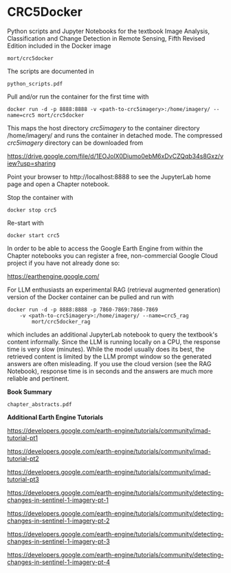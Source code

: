 CRC5Docker
==========

Python scripts and Jupyter Notebooks for the textbook
Image Analysis, Classification and Change Detection in Remote Sensing, Fifth Revised Edition
included in the Docker image

    mort/crc5docker

The scripts are documented in 

    python_scripts.pdf

Pull and/or run the container for the first time with

    docker run -d -p 8888:8888 -v <path-to-crc5imagery>:/home/imagery/ --name=crc5 mort/crc5docker

This maps the host directory _crc5imagery_ to the container directory /home/imagery/ and runs the
container in detached mode. The compressed  _crc5imagery_ directory can be downloaded from

https://drive.google.com/file/d/1EOJolX0Diumo0ebM6xDvCZQqb34s8Gxz/view?usp=sharing

Point your browser to http://localhost:8888 to see the JupyterLab home page and open a Chapter notebook.

Stop the container with

    docker stop crc5  
     
Re-start with

    docker start crc5     

In order to be able to access the Google Earth Engine from within the Chapter notebooks you can register a free, non-commercial Google Cloud project if you have not already done so:

https://earthengine.google.com/


For LLM enthusiasts an experimental RAG (retrieval augmented generation) 
version of the Docker container can be pulled and run with

    docker run -d -p 8888:8888 -p 7860-7869:7860-7869 
        -v <path-to-crc5imagery>:/home/imagery/ --name=crc5_rag
            mort/crc5docker_rag

which includes an additional JupyterLab notebook to query the textbook's content informally. Since the LLM is running locally on a CPU, the response time is very slow (minutes). 
While the model usually does its best, the retrieved content is limited by the LLM prompt window so the generated answers are often misleading.
If you use the cloud version (see the RAG Notebook), response time is in seconds and the answers are much more reliable and pertinent. 

__Book Summary__

    chapter_abstracts.pdf

__Additional Earth Engine Tutorials__

https://developers.google.com/earth-engine/tutorials/community/imad-tutorial-pt1

https://developers.google.com/earth-engine/tutorials/community/imad-tutorial-pt2

https://developers.google.com/earth-engine/tutorials/community/imad-tutorial-pt3

https://developers.google.com/earth-engine/tutorials/community/detecting-changes-in-sentinel-1-imagery-pt-1

https://developers.google.com/earth-engine/tutorials/community/detecting-changes-in-sentinel-1-imagery-pt-2

https://developers.google.com/earth-engine/tutorials/community/detecting-changes-in-sentinel-1-imagery-pt-3

https://developers.google.com/earth-engine/tutorials/community/detecting-changes-in-sentinel-1-imagery-pt-4

